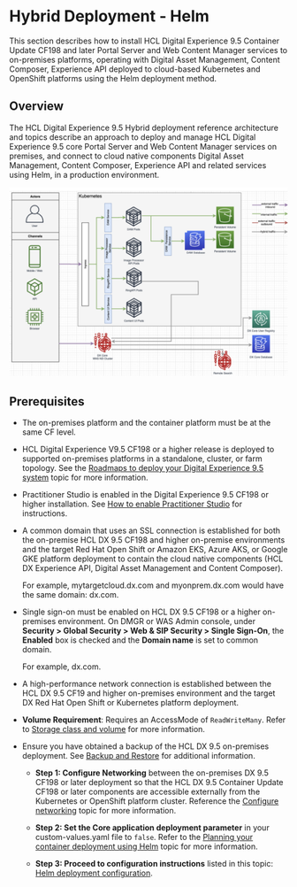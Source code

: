 # Hybrid Deployment - Helm

This section describes how to install HCL Digital Experience 9.5 Container Update CF198 and later Portal Server and Web Content Manager services to on-premises platforms, operating with Digital Asset Management, Content Composer, Experience API deployed to cloud-based Kubernetes and OpenShift platforms using the Helm deployment method.

## Overview

The HCL Digital Experience 9.5 Hybrid deployment reference architecture and topics describe an approach to deploy and manage HCL Digital Experience 9.5 core Portal Server and Web Content Manager services on premises, and connect to cloud native components Digital Asset Management, Content Composer, Experience API and related services using Helm, in a production environment.

![Topology - HCL Digital Experience Hybrid On-premises and Cloud components deployment](../hybrid/_img/topology_hybrid_onprem_cloud_deployment.png)

## Prerequisites

-   The on-premises platform and the container platform must be at the same CF level.
-   HCL Digital Experience V9.5 CF198 or a higher release is deployed to supported on-premises platforms in a standalone, cluster, or farm topology. See the [Roadmaps to deploy your Digital Experience 9.5 system](../../../get_started/plan_deployment/traditional_deployment/roadmaps/index.md) topic for more information.
-   Practitioner Studio is enabled in the Digital Experience 9.5 CF198 or higher installation. See [How to enable Practitioner Studio](../../../build_sites/practitioner_studio/working_with_ps/enable_prac_studio.md) for instructions.
-   A common domain that uses an SSL connection is established for both the on-premise HCL DX 9.5 CF198 and higher on-premise environments and the target Red Hat Open Shift or Amazon EKS, Azure AKS, or Google GKE platform deployment to contain the cloud native components (HCL DX Experience API, Digital Asset Management and Content Composer).

    For example, mytargetcloud.dx.com and myonprem.dx.com would have the same domain: dx.com.

-   Single sign-on must be enabled on HCL DX 9.5 CF198 or a higher on-premises environment. On DMGR or WAS Admin console, under **Security > Global Security > Web & SIP Security > Single Sign-On**, the **Enabled** box is checked and the **Domain name** is set to common domain.

    For example, dx.com.

-   A high-performance network connection is established between the HCL DX 9.5 CF19 and higher on-premises environment and the target DX Red Hat Open Shift or Kubernetes platform deployment.

-   **Volume Requirement**: Requires an AccessMode of `ReadWriteMany`. Refer to [Storage class and volume](../../manage/container_configuration/sample_storage_class_volume.md) for more information.
-   Ensure you have obtained a backup of the HCL DX 9.5 on-premises deployment. See [Backup and Restore](../../../deployment/manage/backup_restore//index.md) for additional information.
    -   **Step 1: Configure Networking** between the on-premises DX 9.5 CF198 or later deployment so that the HCL DX 9.5 Container Update CF198 or later components are accessible externally from the Kubernetes or OpenShift platform cluster. Reference the [Configure networking](../../../deployment/install/container/helm_deployment/preparation/mandatory_tasks/prepare_configure_networking.md) topic for more information.

    -   **Step 2: Set the Core application deployment parameter** in your custom-values.yaml file to `false`. Refer to the [Planning your container deployment using Helm](../../../deployment/install/container/helm_deployment/preparation/index.md) topic for more information.

    -   **Step 3: Proceed to configuration instructions** listed in this topic: [Helm deployment configuration](../../../deployment/install/container/helm_deployment/helm_install_commands.md).


